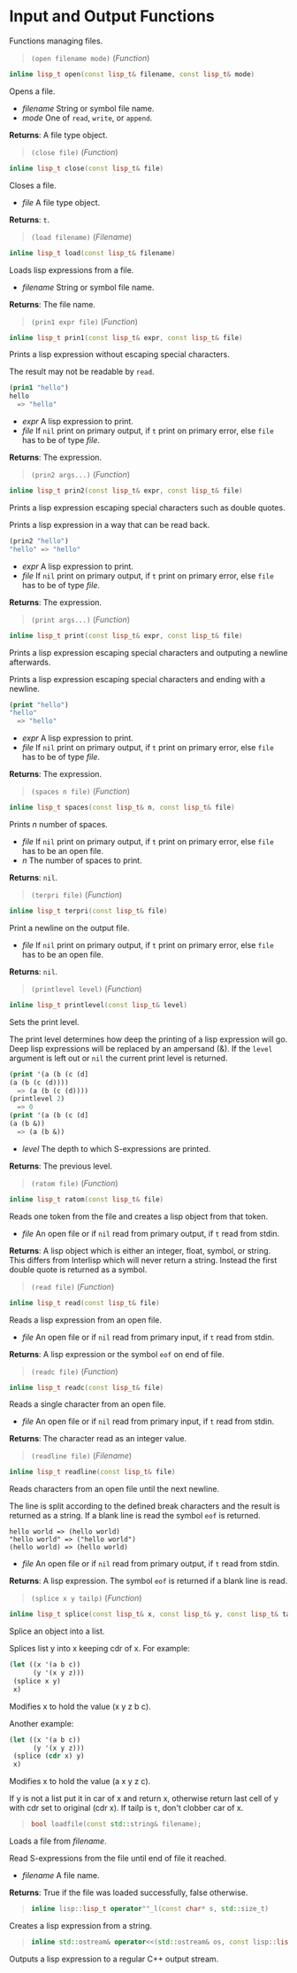 # Input and Output Functions

Functions managing files.

> `(open filename mode)` (_Function_)

```cpp
inline lisp_t open(const lisp_t& filename, const lisp_t& mode)
```

Opens a file.

- _filename_ String or symbol file name.
- _mode_ One of `read`, `write`, or `append`.

**Returns**: A file type object.

> `(close file)` (_Function_)

```cpp
inline lisp_t close(const lisp_t& file)
```

Closes a file.

- _file_ A file type object.

**Returns**: `t`.

> `(load filename)` (_Filename_)

```cpp
inline lisp_t load(const lisp_t& filename)
```

Loads lisp expressions from a file.

- _filename_ String or symbol file name.

**Returns**: The file name.

> `(prin1 expr file)` (_Function_)

```cpp
inline lisp_t prin1(const lisp_t& expr, const lisp_t& file)
```

Prints a lisp expression without escaping special characters.

The result may not be readable by `read`.

```lisp
(prin1 "hello")
hello
  => "hello"
```

- _expr_ A lisp expression to print.
- _file_ If `nil` print on primary output, if `t` print on primary
error, else `file` has to be of type _file_.

**Returns**: The expression.

> `(prin2 args...)` (_Function_)

```cpp
inline lisp_t prin2(const lisp_t& expr, const lisp_t& file)
```

Prints a lisp expression escaping special characters such as double
quotes.

Prints a lisp expression in a way that can be read back.

```lisp
(prin2 "hello")
"hello" => "hello"
```

- _expr_ A lisp expression to print.
- _file_ If `nil` print on primary output, if `t` print on primary
error, else `file` has to be of type _file_.

**Returns**: The expression.

> `(print args...)` (_Function_)

```cpp
inline lisp_t print(const lisp_t& expr, const lisp_t& file)
```

Prints a lisp expression escaping special characters and outputing a
newline afterwards.

Prints a lisp expression escaping special characters and ending with a
newline.

```lisp
(print "hello")
"hello"
  => "hello"
```

- _expr_ A lisp expression to print.
- _file_ If `nil` print on primary output, if `t` print on primary
error, else `file` has to be of type _file_.

**Returns**: The expression.

> `(spaces n file)` (_Function_)

```cpp
inline lisp_t spaces(const lisp_t& n, const lisp_t& file)
```

Prints _n_ number of spaces.

- _file_ If `nil` print on primary output, if `t` print on primary
error, else `file` has to be an open file.
- _n_ The number of spaces to print.

**Returns**: `nil`.

> `(terpri file)` (_Function_)

```cpp
inline lisp_t terpri(const lisp_t& file)
```

Print a newline on the output file.

- _file_ If `nil` print on primary output, if `t` print on primary
error, else `file` has to be an open file.

**Returns**: `nil`.

> `(printlevel level)` (_Function_)

```cpp
inline lisp_t printlevel(const lisp_t& level)
```

Sets the print level.

The print level determines how deep the printing of a lisp expression will
go. Deep lisp expressions will be replaced by an ampersand (&). If the
`level` argument is left out or `nil` the current print level is returned.

```lisp
(print '(a (b (c (d]
(a (b (c (d))))
  => (a (b (c (d))))
(printlevel 2)
  => 0
(print '(a (b (c (d]
(a (b &))
  => (a (b &))
```

- _level_ The depth to which S-expressions are printed.

**Returns**: The previous level.

> `(ratom file)` (_Function_)

```cpp
inline lisp_t ratom(const lisp_t& file)
```

Reads one token from the file and creates a lisp object from that
token.

- _file_ An open file or if `nil` read from primary output, if `t` read
from stdin.

**Returns**: A lisp object which is either an integer, float, symbol, or
string. This differs from Interlisp which will never return a
string. Instead the first double quote is returned as a symbol.

> `(read file)` (_Function_)

```cpp
inline lisp_t read(const lisp_t& file)
```

Reads a lisp expression from an open file.

- _file_ An open file or if `nil` read from primary input, if `t` read
from stdin.

**Returns**: A lisp expression or the symbol `eof` on end of file.

> `(readc file)` (_Function_)

```cpp
inline lisp_t readc(const lisp_t& file)
```

Reads a single character from an open file.

- _file_ An open file or if `nil` read from primary input, if `t` read
from stdin.

**Returns**: The character read as an integer value.

> `(readline file)` (_Filename_)

```cpp
inline lisp_t readline(const lisp_t& file)
```

Reads characters from an open file until the next newline.

The line is split according to the defined break characters and the result
is returned as a string. If a blank line is read the symbol `eof` is
returned.

```text
hello world => (hello world)
"hello world" => ("hello world")
(hello world) => (hello world)

```

- _file_ An open file or if `nil` read from primary output, if `t` read
from stdin.

**Returns**: A lisp expression. The symbol `eof` is returned if a blank line is
read.

> `(splice x y tailp)` (_Function_)

```cpp
inline lisp_t splice(const lisp_t& x, const lisp_t& y, const lisp_t& tailp)
```

Splice an object into a list.

Splices list y into x keeping cdr of x. For example:

```lisp
(let ((x '(a b c))
      (y '(x y z)))
 (splice x y)
 x)
```

Modifies x to hold the value (x y z b c).

Another example:

```lisp
(let ((x '(a b c))
      (y '(x y z)))
 (splice (cdr x) y)
 x)
```

Modifies x to hold the value (a x y z c).

If y is not a list put it in car of x and return x, otherwise return last
cell of y with cdr set to original (cdr x). If tailp is `t`, don't clobber
car of x.

> ```cpp
> bool loadfile(const std::string& filename);
> ```

Loads a file from _filename_.

Read S-expressions from the file until end of file it reached.

- _filename_ A file name.

**Returns**: True if the file was loaded successfully, false otherwise.

> ```cpp
> inline lisp::lisp_t operator""_l(const char* s, std::size_t)
> ```

Creates a lisp expression from a string.

> ```cpp
> inline std::ostream& operator<<(std::ostream& os, const lisp::lisp_t& obj)
> ```

Outputs a lisp expression to a regular C++ output stream.

